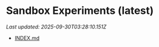 # Sandbox Experiments (latest)

_Last updated: 2025-09-30T03:28:10.151Z_

- [INDEX.md](EXPERIMENTS/INDEX.md)
